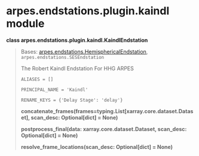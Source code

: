 arpes.endstations.plugin.kaindl module
======================================

**class arpes.endstations.plugin.kaindl.KaindlEndstation**

> Bases:
> [arpes.endstations.HemisphericalEndstation](arpes.endstations#arpes.endstations.HemisphericalEndstation),
> `arpes.endstations.SESEndstation`
>
> The Robert Kaindl Endstation For HHG ARPES
>
> `ALIASES = []`
>
> `PRINCIPAL_NAME = 'Kaindl'`
>
> `RENAME_KEYS = {'Delay Stage': 'delay'}`
>
> **concatenate\_frames(frames=typing.List\[xarray.core.dataset.Dataset\],
> scan\_desc: Optional\[dict\] = None)**
>
> **postprocess\_final(data: xarray.core.dataset.Dataset, scan\_desc:
> Optional\[dict\] = None)**
>
> **resolve\_frame\_locations(scan\_desc: Optional\[dict\] = None)**
